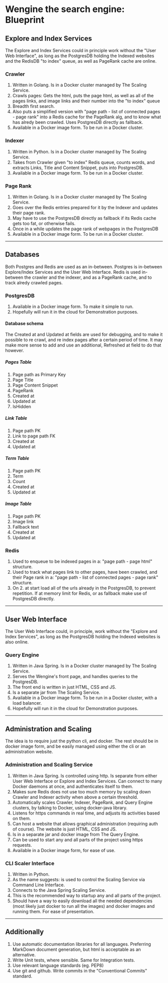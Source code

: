 # Wengine the search engine: Blueprint
## Explore and Index Services
The Explore and Index Services could in principle work without the "User Web Interface",
as long as the PostgresDB holding the Indexed websites and the RedisDB "to index" queue, as well as
PageRank cache are online.

### Crawler
1. Written in Golang. Is in a Docker cluster managed by The Scaling Service.
2. Crawls pages: Gets the html, puts the page html, as well as all of the pages links, and image links and their number into the "to index" queue
3. Breadth first search.
4. Also puts a simplified version with "page path - list of connected pages - page rank" into
a Redis cache for the PageRank alg, and to know what has alredy been crawled. Uses PostgresDB directly as fallback.
5. Available in a Docker image form. To be run in a Docker cluster.

### Indexer
1. Written in Python. Is in a Docker cluster managed by The Scaling Service.
2. Takes from Crawler given "to index" Redis queue, counts words,
and extracts Links, Title and Content Snippet, puts into PostgresDB.
4. Available in a Docker image form. To be run in a Docker cluster.

### Page Rank
1. Written in Golang. Is in a Docker cluster managed by The Scaling Service.
2. Goes over the Redis entries prepared for it by the Indexer and updates their page rank.
3. May have to use the PostgresDB directly as fallback if its Redis cache gets too fat, or otherwise fails.
4. Once in a while updates the page rank of webpages in the PostgresDB
5. Available in a Docker image form. To be run in a Docker cluster.

---

## Databases
Both Postgres and Redis are used as an in-between.
Postgres is in-between Explore/Index Services and the User Web Interface.
Redis is used in-between the crawler and the indexer,
and as a PageRank cache, and to track alredy crawled pages.

### PostgresDB
1. Available in a Docker image form. To make it simple to run.
2. Hopefully will run it in the cloud for Demonstration purposes.

#### Database schema
The Created at and Updated at fields are used for debugging,
and to make it possible to re crawl, and re index pages after a certain period of time.
It may make more sense to add and use an additional, Refreshed at field to do that however.

##### **Pages Table**
1. Page path as Primary Key
2. Page Title
3. Page Content Snippet
4. PageRank
5. Created at
6. Updated at
7. IsHidden

##### **Link Table**
1. Page path PK
2. Link to page path FK
3. Created at
4. Updated at

##### **Term Table**
1. Page path PK
2. Term
3. Count
4. Created at
5. Updated at

##### **Image Table**
1. Page path PK
2. Image link
3. Fallback text
4. Created at
5. Updated at

### Redis
1. Used to enqueue to be indexed pages in a: "page path - page html" structure.
2. Used to track what pages link to other pages, have been crawled, and their Page rank in a:
"page path - list of connected pages - page rank" structure.
3. On 2. at start load all of the urls already in the PostgresDB, to prevent repetition.
If at memory limit for Redis, or as fallback make use of PostgresDB directly.

---

## User Web Interface
The User Web Interface could, in principle, work without the "Explore and Index Services",
as long as the PostgresDB holding the Indexed websites is also online.

### Query Engine
1. Written in Java Spring. Is in a Docker cluster managed by The Scaling Service.
2. Serves the Wengine's front page, and handles queries to the PostgresDB.
3. The front end is written in just HTML, CSS and JS.
4. Is a separate jar from The Scaling Service.
5. Available in a Docker image form. To be run in a Docker cluster, with a load balancer.
6. Hopefully will run it in the cloud for Demonstration purposes.

---

## Administration and Scaling
The idea is to require just the python cli, and docker. The rest should be in docker image form,
and be easily managed using either the cli or an administration website.

### Administration and Scaling Service
1. Written in Java Spring. Is controlled using http. Is separate from either User Web Interface or Explore and Index Services.
Can connect to many Docker daemons at once, and authenticates itself to them.
2. Makes sure Redis does not use too much memory
by scaling down Crawler and Indexer activity when above a certain threshold.
3. Automatically scales Crawler, Indexer, PageRank,
and Query Engine clusters, by talking to Docker, using docker-java library.
4. Listens for https commands in real time, and adjusts its activities based on them.
5. Can host a website that allows graphical administration (requiring auth of course).
The website is just HTML, CSS and JS.
6. Is in a separate jar and docker image from The Query Engine.
7. Can be used to start any and all parts of the project using https requests.
8. Available in a Docker image form, for ease of use.

### CLI Scaler Interface
1. Written in Python.
2. As the name suggests: is used to control the Scaling Service via Command Line Interface.
3. Connects to the Java Spring Scaling Service.
4. This is the recommended way to startup any and all parts of the project.
5. Should have a way to easily download all the needed
dependencies (most likely just docker to run all the images)
and docker images and running them. For ease of presentation.

---

## Additionally
1. Use automatic documentation libraries for all languages.
Preferring MarkDown document generation, but html is acceptable as an alternative.
2. Write Unit tests, where sensible. Same for Integration tests.
3. Use relevant language standards (eg. PEP8)
4. Use git and github. Write commits in the "Conventional Commits" standard.
